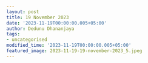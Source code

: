 ```yaml
---
layout: post
title: 19 November 2023
date: '2023-11-19T00:00:00.005+05:00'
author: Dedunu Dhananjaya
tags:
- uncategorised
modified_time: '2023-11-19T00:00:00.005+05:00'
featured_image: 2023-11-19-19-november-2023_5.jpeg
---
```

